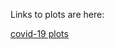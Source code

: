 Links to plots are here:

[covid-19 plots](https://github.com/reshamas/virus/blob/master/README.md)

